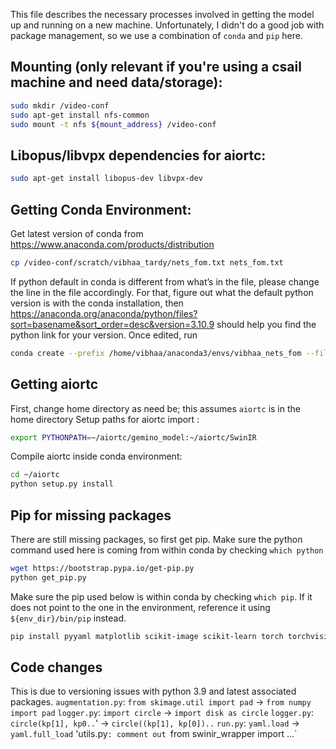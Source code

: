 This file describes the necessary processes involved in getting the model up and running on a new machine. Unfortunately,
I didn't do a good job with package management, so we use a combination of `conda` and `pip` here. 
## Mounting (only relevant if you're using a csail machine and need data/storage):
```bash
sudo mkdir /video-conf
sudo apt-get install nfs-common
sudo mount -t nfs ${mount_address} /video-conf
```

## Libopus/libvpx dependencies for aiortc:
```bash
sudo apt-get install libopus-dev libvpx-dev
```

## Getting Conda Environment:
Get latest version of conda from https://www.anaconda.com/products/distribution
```bash
cp /video-conf/scratch/vibhaa_tardy/nets_fom.txt nets_fom.txt
```

If python default in conda is different from what’s in the file, please change the line in the file accordingly. For that, figure out what the default python version is with the conda installation, then https://anaconda.org/anaconda/python/files?sort=basename&sort_order=desc&version=3.10.9 should help you find the python link for your version. Once edited, run
```bash
conda create --prefix /home/vibhaa/anaconda3/envs/vibhaa_nets_fom --file nets_fom.txt
```

## Getting aiortc
First, change home directory as need be; this assumes `aiortc` is in the home directory
Setup paths for aiortc import :
```bash
export PYTHONPATH=~/aiortc/gemino_model:~/aiortc/SwinIR
```

Compile aiortc inside conda environment: 
```bash
cd ~/aiortc
python setup.py install
```

## Pip for missing packages
There are still missing packages, so first get pip. Make sure the python command used here is coming from within conda by checking `which python`
```bash
wget https://bootstrap.pypa.io/get-pip.py
python get_pip.py
```

Make sure the pip used below is within conda by checking `which pip`. If it does not point to the one in the environment, reference it using
`${env_dir}/bin/pip` instead.
```bash
pip install pyyaml matplotlib scikit-image scikit-learn torch torchvision torchprofile pandas flow_vis lpips av protobuf==3.20.0 piq bitstring
```

## Code changes
This is due to versioning issues with python 3.9 and latest associated packages.
`augmentation.py`: `from skimage.util import pad` -> `from numpy import pad`
`logger.py`: `import circle` -> `import disk as circle`
`logger.py`: `circle(kp[1], kp0..`' -> `circle((kp[1], kp[0])..`
`run.py`: `yaml.load` -> `yaml.full_load`
'utils.py`: comment out `from swinir_wrapper import ...`

